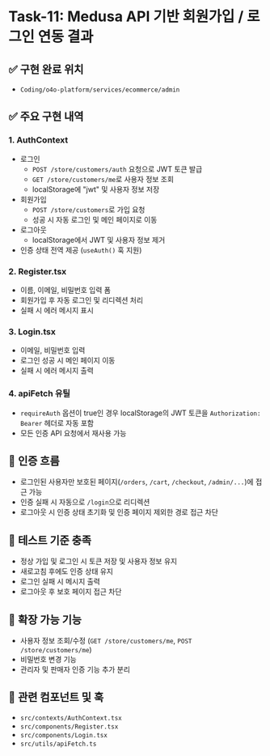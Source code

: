 # Task-11: Medusa API 기반 회원가입 / 로그인 연동 결과

## ✅ 구현 완료 위치
- `Coding/o4o-platform/services/ecommerce/admin`

## ✅ 주요 구현 내역

### 1. AuthContext
- 로그인
  - `POST /store/customers/auth` 요청으로 JWT 토큰 발급
  - `GET /store/customers/me`로 사용자 정보 조회
  - localStorage에 "jwt" 및 사용자 정보 저장
- 회원가입
  - `POST /store/customers`로 가입 요청
  - 성공 시 자동 로그인 및 메인 페이지로 이동
- 로그아웃
  - localStorage에서 JWT 및 사용자 정보 제거
- 인증 상태 전역 제공 (`useAuth()` 훅 지원)

### 2. Register.tsx
- 이름, 이메일, 비밀번호 입력 폼
- 회원가입 후 자동 로그인 및 리디렉션 처리
- 실패 시 에러 메시지 표시

### 3. Login.tsx
- 이메일, 비밀번호 입력
- 로그인 성공 시 메인 페이지 이동
- 실패 시 에러 메시지 출력

### 4. apiFetch 유틸
- `requireAuth` 옵션이 true인 경우 localStorage의 JWT 토큰을 `Authorization: Bearer` 헤더로 자동 포함
- 모든 인증 API 요청에서 재사용 가능

## 🔐 인증 흐름
- 로그인된 사용자만 보호된 페이지(`/orders`, `/cart`, `/checkout`, `/admin/...`)에 접근 가능
- 인증 실패 시 자동으로 `/login`으로 리디렉션
- 로그아웃 시 인증 상태 초기화 및 인증 페이지 제외한 경로 접근 차단

## 🧪 테스트 기준 충족
- 정상 가입 및 로그인 시 토큰 저장 및 사용자 정보 유지
- 새로고침 후에도 인증 상태 유지
- 로그인 실패 시 메시지 출력
- 로그아웃 후 보호 페이지 접근 차단

## 📌 확장 가능 기능
- 사용자 정보 조회/수정 (`GET /store/customers/me`, `POST /store/customers/me`)
- 비밀번호 변경 기능
- 관리자 및 판매자 인증 기능 추가 분리

## 📂 관련 컴포넌트 및 훅
- `src/contexts/AuthContext.tsx`
- `src/components/Register.tsx`
- `src/components/Login.tsx`
- `src/utils/apiFetch.ts`
